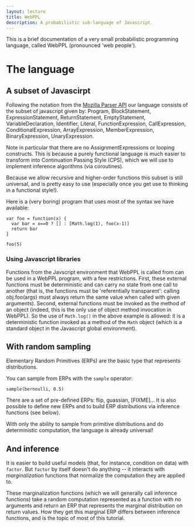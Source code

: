 ```yaml
---
layout: lecture
title: WebPPL
description: A probabilistic sub-language of Javascript.
---
```



This is a brief documentation of a very small probabilistic programming language, called WebPPL (pronounced 'web people').

# The language

## A subset of Javascirpt

Following the notation from the [Mozilla Parser API](https://developer.mozilla.org/en-US/docs/Mozilla/Projects/SpiderMonkey/Parser_API) our language consists of the subset of javascript given by:
Program, BlockStatement, ExpressionStatement, ReturnStatement, EmptyStatement, VariableDeclaration, Identifier, Literal, FunctionExpression, CallExpression, ConditionalExpression, ArrayExpression, MemberExpression, BinaryExpression, UnaryExpression.

Note in particular that there are no AssignmentExpressions or looping constructs. This is because a purely functional language is much easier to transform into Continuation Passing Style (CPS), which we will use to implement inference algorithms (via coroutines).

Because we allow recursive and higher-order functions this subset is still universal, and is pretty easy to use (especially once you get use to thinking in a functional style!).

Here is a (very boring) program that uses most of the syntax we have available:

~~~~
var foo = function(x) {
  var bar = x==0 ? [] : [Math.log(1), foo(x-1)]
  return bar
}

foo(5) 
~~~~

### Using Javascript libraries

Functions from the Javscript environment that WebPPL is called from can be used in a WebPPL program, with a few restrictions. First, these external functions must be deterministic and can carry no state from one call to another (that is, the functions must be 'referentially transparent': calling obj.foo(args) must always return the same value when called with given arguments). Second, external functions must be invoked as the method of an object (indeed, this is the only use of object method invocation in WebPPL). So the use of `Math.log()` in the above example is allowed: it is a deterministic function invoked as a method of the `Math` object (which is a standard object in the Javascript global environment).


## With random sampling

Elementary Random Primitives (ERPs) are the basic type that represents distributions.

You can sample from ERPs with the `sample` operator:

~~~~
sample(bernoulli, 0.5)
~~~~

There are a set of pre-defined ERPs: flip, guassian, [FIXME]... It is also possible to define new ERPs and to build ERP distributions via inference functions (see below).

With only the ability to sample from primitive distributions and do deterministic computation, the language is already universal!




## And inference

It is easier to build useful models (that, for instance, condition on data) with `factor`. But `factor` by itself doesn't do anything -- it interacts with *marginalization* functions that normalize the computation they are applied to.

These marginalization functions (which we will generally call inference functions) take a random computation represented as a function with no arguments and return an ERP that represents the marginal distribution on return values. How they get this marginal ERP differs between inference functions, and is the topic of most of this tutorial.

 
